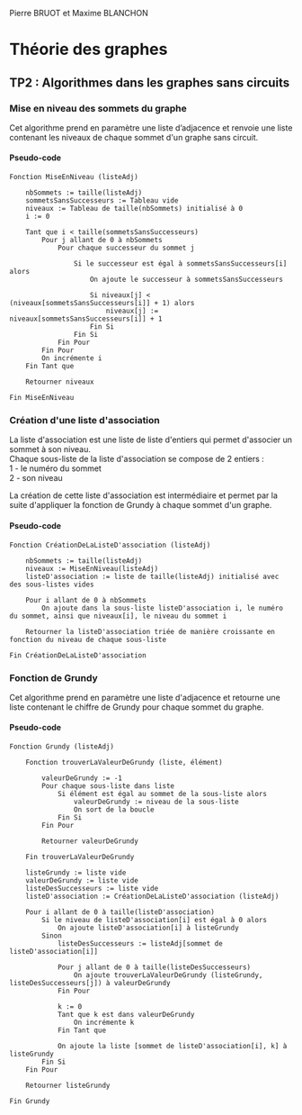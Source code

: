 Pierre BRUOT et Maxime BLANCHON
# Théorie des graphes 
## TP2 : Algorithmes dans les graphes sans circuits

### Mise en niveau des sommets du graphe

Cet algorithme prend en paramètre une liste d’adjacence et renvoie une liste contenant les niveaux de chaque sommet d'un graphe sans circuit.

#### Pseudo-code

```
Fonction MiseEnNiveau (listeAdj)

    nbSommets := taille(listeAdj)
    sommetsSansSuccesseurs := Tableau vide
    niveaux := Tableau de taille(nbSommets) initialisé à 0
    i := 0

    Tant que i < taille(sommetsSansSuccesseurs)
        Pour j allant de 0 à nbSommets
            Pour chaque successeur du sommet j
                
                Si le successeur est égal à sommetsSansSuccesseurs[i] alors 
                    On ajoute le successeur à sommetsSansSuccesseurs

                    Si niveaux[j] < (niveaux[sommetsSansSuccesseurs[i]] + 1) alors
                        niveaux[j] := niveaux[sommetsSansSuccesseurs[i]] + 1
                    Fin Si              
                Fin Si
            Fin Pour
        Fin Pour
        On incrémente i
    Fin Tant que

    Retourner niveaux

Fin MiseEnNiveau
```

### Création d'une liste d'association

La liste d'association est une liste de liste d'entiers qui permet d'associer un sommet à son niveau. \
 Chaque sous-liste de la liste d'association se compose de 2 entiers : \
 1 - le numéro du sommet \
 2 - son niveau 
 
La création de cette liste d'association est intermédiaire et permet par la suite d'appliquer la fonction de Grundy à chaque sommet d'un graphe.

#### Pseudo-code
```
Fonction CréationDeLaListeD'association (listeAdj) 
    
    nbSommets := taille(listeAdj)
    niveaux := MiseEnNiveau(listeAdj)
    listeD'association := liste de taille(listeAdj) initialisé avec des sous-listes vides

    Pour i allant de 0 à nbSommets
        On ajoute dans la sous-liste listeD'association i, le numéro du sommet, ainsi que niveaux[i], le niveau du sommet i

    Retourner la listeD'association triée de manière croissante en fonction du niveau de chaque sous-liste

Fin CréationDeLaListeD'association
```

### Fonction de Grundy

Cet algorithme prend en paramètre une liste d'adjacence et retourne une liste contenant le chiffre de Grundy pour chaque sommet du graphe.

#### Pseudo-code

```
Fonction Grundy (listeAdj)
    
    Fonction trouverLaValeurDeGrundy (liste, élément)
        
        valeurDeGrundy := -1
        Pour chaque sous-liste dans liste
            Si élément est égal au sommet de la sous-liste alors
                valeurDeGrundy := niveau de la sous-liste
                On sort de la boucle
            Fin Si
        Fin Pour
        
        Retourner valeurDeGrundy

    Fin trouverLaValeurDeGrundy

    listeGrundy := liste vide
    valeurDeGrundy := liste vide
    listeDesSuccesseurs := liste vide
    listeD'association := CréationDeLaListeD'association (listeAdj)

    Pour i allant de 0 à taille(listeD'association)
        Si le niveau de listeD'association[i] est égal à 0 alors
            On ajoute listeD'association[i] à listeGrundy
        Sinon
            listeDesSuccesseurs := listeAdj[sommet de listeD'association[i]]

            Pour j allant de 0 à taille(listeDesSuccesseurs)
                On ajoute trouverLaValeurDeGrundy (listeGrundy, listeDesSuccesseurs[j]) à valeurDeGrundy
            Fin Pour

            k := 0
            Tant que k est dans valeurDeGrundy
                On incrémente k
            Fin Tant que

            On ajoute la liste [sommet de listeD'association[i], k] à listeGrundy 
        Fin Si
    Fin Pour

    Retourner listeGrundy

Fin Grundy
```
